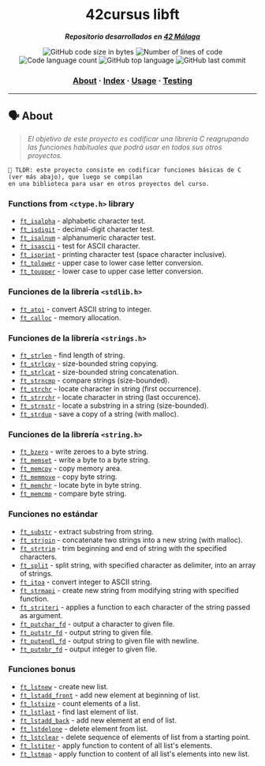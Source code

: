 <h1 align="center">
  42cursus libft
</h1>

<p align="center">
  <b><i>Repositorio desarrollados en <a href="https://www.42malaga.com/">42 Málaga</a></i></b><br>
</p>

<p align="center">
	<img alt="GitHub code size in bytes" src="https://img.shields.io/github/languages/code-size/Selio30/42-libft?color=blueviolet" />
	<img alt="Number of lines of code" src="https://img.shields.io/tokei/lines/github/Selio30/42-libft?color=blueviolet" />
	<img alt="Code language count" src="https://img.shields.io/github/languages/count/Selio30/42-libft?color=blue" />
	<img alt="GitHub top language" src="https://img.shields.io/github/languages/top/Selio30/42-libft?color=blue" />
	<img alt="GitHub last commit" src="https://img.shields.io/github/last-commit/Selio30/42-libft?color=brightgreen" />
</p>

<h3 align="center">
	<a href="#%EF%B8%8F-about">About</a>
	<span> · </span>
	<a href="#-index">Index</a>
	<span> · </span>
	<a href="#%EF%B8%8F-usage">Usage</a>
	<span> · </span>
	<a href="#-testing">Testing</a>
</h3>

---

## 🗣️ About

> _El objetivo de este proyecto es codificar una librería C reagrupando las funciones habituales que podrá usar en todos sus otros proyectos._

	🚀 TLDR: este proyecto consiste en codificar funciones básicas de C (ver más abajo), que luego se compilan
	en una biblioteca para usar en otros proyectos del curso.

### Functions from `<ctype.h>` library

* [`ft_isalpha`](libft/ft_isalpha)			- alphabetic character test.
* [`ft_isdigit`](libft/ft_isdigit)			- decimal-digit character test.
* [`ft_isalnum`](libft/ft_isalnum)			- alphanumeric character test.
* [`ft_isascii`](libft/ft_isascii)		  - test for ASCII character. 
* [`ft_isprint`](libft/ft_isprint)			- printing character test (space character inclusive).
* [`ft_tolower`](libft/ft_tolower)			- upper case to lower case letter conversion.
* [`ft_toupper`](libft/ft_toupper)			- lower case to upper case letter conversion.

### Funciones de la librería `<stdlib.h>`

* [`ft_atoi`](libft/ft_atoi)		      - convert ASCII string to integer.
* [`ft_calloc`](libft/ft_calloc)	      - memory allocation.

### Funciones de la librería `<strings.h>`

* [`ft_strlen`](libft/ft_strlen)			  - find length of string.
* [`ft_strlcpy`](libft/ft_strlcpy)		  - size-bounded string copying.
* [`ft_strlcat`](libft/ft_strlcat)    	- size-bounded string concatenation.
* [`ft_strncmp`](libft/ft_strncmp)  		- compare strings (size-bounded).
* [`ft_strchr`](libft/ft_strchr)		  	- locate character in string (first occurrence).
* [`ft_strrchr`](libft/ft_strrchr)		  - locate character in string (last occurence).
* [`ft_strnstr`](libft/ft_strnstr)  		- locate a substring in a string (size-bounded).
* [`ft_strdup`](libft/ft_strdup)		  	- save a copy of a string (with malloc).

### Funciones de la librería `<string.h>`

* [`ft_bzero`](libft/ft_bzero)	  	  - write zeroes to a byte string.
* [`ft_memset`](libft/ft_memset)   	  - write a byte to a byte string.
* [`ft_memcpy`](libft/ft_memcpy)		    - copy memory area.
* [`ft_memmove`](libft/ft_memmove)	    - copy byte string.
* [`ft_memchr`](libft/ft_memchr)		    - locate byte in byte string.
* [`ft_memcmp`](libft/ft_memcmp)	      - compare byte string.

### Funciones no estándar

* [`ft_substr`](libft/ft_substr)				- extract substring from string.
* [`ft_strjoin`](libft/ft_strjoin)		  - concatenate two strings into a new string (with malloc).
* [`ft_strtrim`](libft/ft_strtrim)			- trim beginning and end of string with the specified characters.
* [`ft_split`](libft/ft_split)			  - split string, with specified character as delimiter, into an array of strings.
* [`ft_itoa`](libft/ft_itoa)					- convert integer to ASCII string.
* [`ft_strmapi`](libft/ft_strmapi)			- create new string from modifying string with specified function.
* [`ft_striteri`](libft/ft_striteri)			- applies a function to each character of the string passed as argument.
* [`ft_putchar_fd`](libft/ft_putchar_fd)		- output a character to given file.
* [`ft_putstr_fd`](libft/ft_putstr_fd)		- output string to given file.
* [`ft_putendl_fd`](libft/ft_putendl_fd)		- output string to given file with newline.
* [`ft_putnbr_fd`](libft/ft_putnbr_fd)		- output integer to given file.

### Funciones bonus

* [`ft_lstnew`](libft/ft_lstnew)				- create new list.
* [`ft_lstadd_front`](libft/ft_lstadd_front) - add new element at beginning of list.
* [`ft_lstsize`](libft/ft_lstsize)			- count elements of a list.
* [`ft_lstlast`](libft/ft_lstlast)			- find last element of list.
* [`ft_lstadd_back`](libft/ft_lstadd_back)	- add new element at end of list.
* [`ft_lstdelone`](libft/ft_lstdelone)		- delete element from list.
* [`ft_lstclear`](libft/ft_lstclear)			- delete sequence of elements of list from a starting point.
* [`ft_lstiter`](libft/ft_lstiter)		  - apply function to content of all list's elements.
* [`ft_lstmap`](libft/ft_lstmap)			  - apply function to content of all list's elements into new list.
